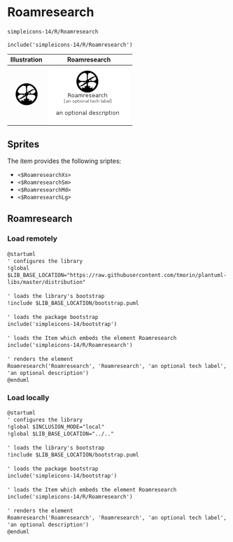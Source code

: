 # Roamresearch


```text
simpleicons-14/R/Roamresearch
```

```text
include('simpleicons-14/R/Roamresearch')
```



| Illustration | Roamresearch |
| :---: | :---: |
| ![illustration for Illustration](../../simpleicons-14/R/Roamresearch.png) | ![illustration for Roamresearch](../../simpleicons-14/R/Roamresearch.Local.png) |



## Sprites
The item provides the following sriptes:

- `<$RoamresearchXs>`
- `<$RoamresearchSm>`
- `<$RoamresearchMd>`
- `<$RoamresearchLg>`





## Roamresearch

### Load remotely
```plantuml
@startuml
' configures the library
!global $LIB_BASE_LOCATION="https://raw.githubusercontent.com/tmorin/plantuml-libs/master/distribution"

' loads the library's bootstrap
!include $LIB_BASE_LOCATION/bootstrap.puml

' loads the package bootstrap
include('simpleicons-14/bootstrap')

' loads the Item which embeds the element Roamresearch
include('simpleicons-14/R/Roamresearch')

' renders the element
Roamresearch('Roamresearch', 'Roamresearch', 'an optional tech label', 'an optional description')
@enduml
```

### Load locally
```plantuml
@startuml
' configures the library
!global $INCLUSION_MODE="local"
!global $LIB_BASE_LOCATION="../.."

' loads the library's bootstrap
!include $LIB_BASE_LOCATION/bootstrap.puml

' loads the package bootstrap
include('simpleicons-14/bootstrap')

' loads the Item which embeds the element Roamresearch
include('simpleicons-14/R/Roamresearch')

' renders the element
Roamresearch('Roamresearch', 'Roamresearch', 'an optional tech label', 'an optional description')
@enduml
```

